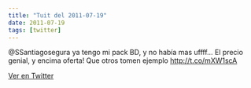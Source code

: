 ```yaml
---
title: "Tuit del 2011-07-19"
date: 2011-07-19
tags: [twitter]
---
```


@SSantiagosegura ya tengo mi pack BD, y no había mas uffff... El precio genial, y encima oferta! Que otros tomen ejemplo http://t.co/mXW1scA



[Ver en Twitter](https://twitter.com/i/web/status/93369609092202497)
